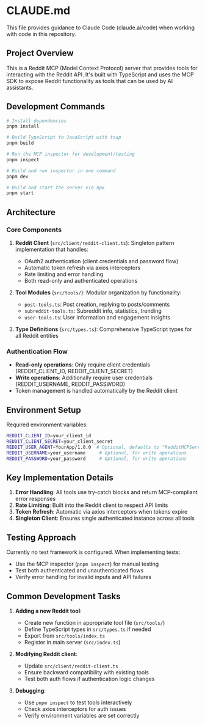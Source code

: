 # CLAUDE.md

This file provides guidance to Claude Code (claude.ai/code) when working with code in this repository.

## Project Overview

This is a Reddit MCP (Model Context Protocol) server that provides tools for interacting with the Reddit API. It's built with TypeScript and uses the MCP SDK to expose Reddit functionality as tools that can be used by AI assistants.

## Development Commands

```bash
# Install dependencies
pnpm install

# Build TypeScript to JavaScript with tsup
pnpm build

# Run the MCP inspector for development/testing
pnpm inspect

# Build and run inspector in one command
pnpm dev

# Build and start the server via npx
pnpm start
```

## Architecture

### Core Components

1. **Reddit Client** (`src/client/reddit-client.ts`): Singleton pattern implementation that handles:
   - OAuth2 authentication (client credentials and password flow)
   - Automatic token refresh via axios interceptors
   - Rate limiting and error handling
   - Both read-only and authenticated operations

2. **Tool Modules** (`src/tools/`): Modular organization by functionality:
   - `post-tools.ts`: Post creation, replying to posts/comments
   - `subreddit-tools.ts`: Subreddit info, statistics, trending
   - `user-tools.ts`: User information and engagement insights

3. **Type Definitions** (`src/types.ts`): Comprehensive TypeScript types for all Reddit entities

### Authentication Flow

- **Read-only operations**: Only require client credentials (REDDIT_CLIENT_ID, REDDIT_CLIENT_SECRET)
- **Write operations**: Additionally require user credentials (REDDIT_USERNAME, REDDIT_PASSWORD)
- Token management is handled automatically by the Reddit client

## Environment Setup

Required environment variables:
```bash
REDDIT_CLIENT_ID=your_client_id
REDDIT_CLIENT_SECRET=your_client_secret
REDDIT_USER_AGENT=YourApp/1.0.0  # Optional, defaults to "RedditMCPServer/0.1.0"
REDDIT_USERNAME=your_username     # Optional, for write operations
REDDIT_PASSWORD=your_password     # Optional, for write operations
```

## Key Implementation Details

1. **Error Handling**: All tools use try-catch blocks and return MCP-compliant error responses
2. **Rate Limiting**: Built into the Reddit client to respect API limits
3. **Token Refresh**: Automatic via axios interceptors when tokens expire
4. **Singleton Client**: Ensures single authenticated instance across all tools

## Testing Approach

Currently no test framework is configured. When implementing tests:
- Use the MCP inspector (`pnpm inspect`) for manual testing
- Test both authenticated and unauthenticated flows
- Verify error handling for invalid inputs and API failures

## Common Development Tasks

1. **Adding a new Reddit tool**:
   - Create new function in appropriate tool file (`src/tools/`)
   - Define TypeScript types in `src/types.ts` if needed
   - Export from `src/tools/index.ts`
   - Register in main server (`src/index.ts`)

2. **Modifying Reddit client**:
   - Update `src/client/reddit-client.ts`
   - Ensure backward compatibility with existing tools
   - Test both auth flows if authentication logic changes

3. **Debugging**:
   - Use `pnpm inspect` to test tools interactively
   - Check axios interceptors for auth issues
   - Verify environment variables are set correctly